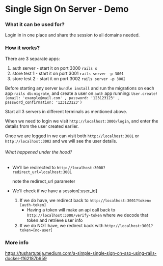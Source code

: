 # Single Sign On Server - Demo

### What it can be used for?
Login in in one place and share the session to all domains needed.

### How it works?
There are 3 separate apps:
1. auth server - start it on port 3000 `rails s`
2. store test 1 - start it on port 3001 `rails server -p 3001`
3. store test 2 - start it on port 3002 `rails server -p 3002`
   
Before starting any server `bundle install` and run the migrations on each app `rails db:migrate`, and create a user on `auth` app running: `User.create!(email: 'example@mail.com' , password: '123123123' , password_confirmation: '123123123')`

Start all 3 servers in different terminals as mentioned above.

When we need to login we visit `http://localhost:3000/login`, and enter the details from the user created earlier.

Once we are logged in we can visit both `http://localhost:3001` or `http://localhost:3002` and we will see the user details.
###### What happened under the hood?

- We'll be redirected to `http://localhost:3000?redirect_url=localhost:3001`
  
  note the redirect_url parameter 
  
- We'll check if we have a session[:user_id]
  1. If we do have, we redirect back to `http://localhost:3001?token=[auth-token]`
     - Having a token will make an api call back to `http://localhost:3000/verify-token` where we decode that token and retrieve user info
  2. If we do NOT have, we redirect back with `http://localhost:3001?token=[no-user]`

### More info
https://tushartuteja.medium.com/a-simple-single-sign-on-sso-using-rails-docker-ff62187b959